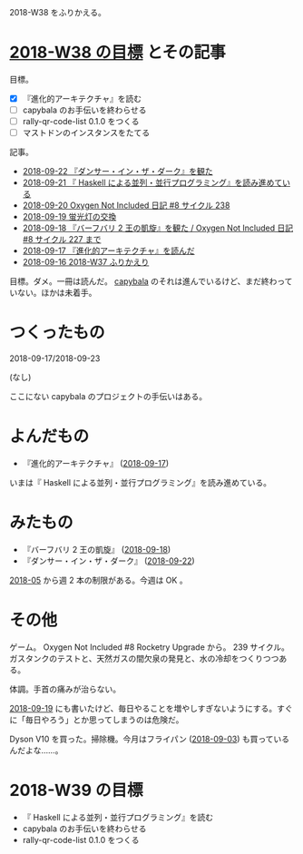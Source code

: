 2018-W38 をふりかえる。

# [2018-W38 の目標][2018-09-16] とその記事

目標。

- [x] 『進化的アーキテクチャ』を読む
- [ ] capybala のお手伝いを終わらせる
- [ ] rally-qr-code-list 0.1.0 をつくる
- [ ] マストドンのインスタンスをたてる

記事。

- [2018-09-22 『ダンサー・イン・ザ・ダーク』を観た][2018-09-22]
- [2018-09-21 『 Haskell による並列・並行プログラミング』を読み進めている][2018-09-21]
- [2018-09-20 Oxygen Not Included 日記 #8 サイクル 238][2018-09-20]
- [2018-09-19 蛍光灯の交換][2018-09-19]
- [2018-09-18 『バーフバリ 2 王の凱旋』を観た / Oxygen Not Included 日記 #8 サイクル 227 まで][2018-09-18]
- [2018-09-17 『進化的アーキテクチャ』を読んだ][2018-09-17]
- [2018-09-16 2018-W37 ふりかえり][2018-09-16]

目標。ダメ。一冊は読んだ。 [capybala](https://capybala.com/) のそれは進んでいるけど、まだ終わっていない。ほかは未着手。

# つくったもの

2018-09-17/2018-09-23

(なし)

ここにない capybala のプロジェクトの手伝いはある。

# よんだもの

- 『進化的アーキテクチャ』 ([2018-09-17][])

いまは『 Haskell による並列・並行プログラミング』を読み進めている。

# みたもの

- 『バーフバリ 2 王の凱旋』 ([2018-09-18][])
- 『ダンサー・イン・ザ・ダーク』 ([2018-09-22][])

[2018-05][2018-04-30] から週 2 本の制限がある。今週は OK 。

# その他

ゲーム。 Oxygen Not Included #8 Rocketry Upgrade から。 239 サイクル。ガスタンクのテストと、天然ガスの間欠泉の発見と、水の冷却をつくりつつある。

体調。手首の痛みが治らない。

[2018-09-19][] にも書いたけど、毎日やることを増やしすぎないようにする。すぐに「毎日やろう」とか思ってしまうのは危険だ。

Dyson V10 を買った。掃除機。今月はフライパン ([2018-09-03][]) も買っているんだよな……。

# 2018-W39 の目標

- 『 Haskell による並列・並行プログラミング』を読む
- capybala のお手伝いを終わらせる
- rally-qr-code-list 0.1.0 をつくる

[2018-04-30]: https://blog.bouzuya.net/2018/04/30/
[2018-09-03]: https://blog.bouzuya.net/2018/09/03/
[2018-09-16]: https://blog.bouzuya.net/2018/09/16/
[2018-09-17]: https://blog.bouzuya.net/2018/09/17/
[2018-09-18]: https://blog.bouzuya.net/2018/09/18/
[2018-09-19]: https://blog.bouzuya.net/2018/09/19/
[2018-09-20]: https://blog.bouzuya.net/2018/09/20/
[2018-09-21]: https://blog.bouzuya.net/2018/09/21/
[2018-09-22]: https://blog.bouzuya.net/2018/09/22/
